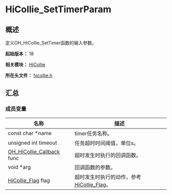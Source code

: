 # HiCollie_SetTimerParam

<!--Kit: Performance Analysis Kit-->
<!--Subsystem: HiviewDFX-->
<!--Owner: @rr_cn-->
<!--Designer: @peterhuangyu-->
<!--Tester: @gcw_KuLfPSbe-->
<!--Adviser: @foryourself-->

## 概述

定义OH_HiCollie_SetTimer函数的输入参数。

**起始版本：** 18

**相关模块：** [HiCollie](capi-hicollie.md)

**所在头文件：** [hicollie.h](capi-hicollie-h.md)

## 汇总

### 成员变量

| 名称 | 描述 |
| -- | -- |
| const char *name | timer任务名称。 |
| unsigned int timeout | 任务超时时间阈值，单位s。 |
| [OH_HiCollie_Callback](capi-hicollie-h.md#oh_hicollie_callback) func | 超时发生时执行的回调函数。 |
| void *arg | 回调函数的参数。 |
| [HiCollie_Flag](capi-hicollie-h.md#hicollie_flag) flag | 超时发生时执行的动作，参考[HiCollie_Flag](capi-hicollie-h.md#hicollie_flag)。 |



